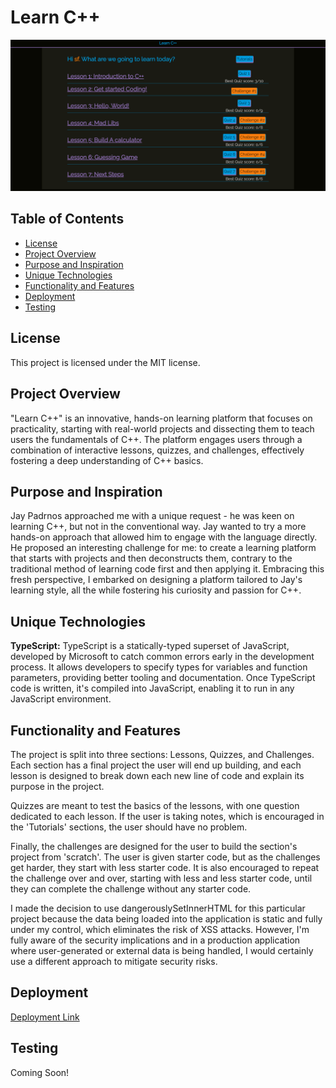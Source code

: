 # **Learn C++**

![Learn C++](./src/components/Assets/Images/LearnC%2B%2BScreenShot.png)
## **Table of Contents**
- [License](#license)
- [Project Overview](#project-overview)
- [Purpose and Inspiration](#purpose-and-inspiration)
- [Unique Technologies](#technologies)
- [Functionality and Features](#functionality-and-features)
- [Deployment](#Deployment)
- [Testing](#testing)

## **License**
This project is licensed under the MIT license.

## **Project Overview**
"Learn C++" is an innovative, hands-on learning platform that focuses on practicality, starting with real-world projects and dissecting them to teach users the fundamentals of C++. The platform engages users through a combination of interactive lessons, quizzes, and challenges, effectively fostering a deep understanding of C++ basics. 

## **Purpose and Inspiration**
Jay Padrnos approached me with a unique request - he was keen on learning C++, but not in the conventional way. Jay wanted to try a more hands-on approach that allowed him to engage with the language directly. He proposed an interesting challenge for me: to create a learning platform that starts with projects and then deconstructs them, contrary to the traditional method of learning code first and then applying it. Embracing this fresh perspective, I embarked on designing a platform tailored to Jay's learning style, all the while fostering his curiosity and passion for C++.

## **Unique Technologies**
**TypeScript:**
TypeScript is a statically-typed superset of JavaScript, developed by Microsoft to catch common errors early in the development process. It allows developers to specify types for variables and function parameters, providing better tooling and documentation. Once TypeScript code is written, it's compiled into JavaScript, enabling it to run in any JavaScript environment.

## **Functionality and Features**
The project is split into three sections: Lessons, Quizzes, and Challenges. Each section has a final project the user will end up building, and each lesson is designed to break down each new line of code and explain its purpose in the project. 

Quizzes are meant to test the basics of the lessons, with one question dedicated to each lesson. If the user is taking notes, which is encouraged in the 'Tutorials' sections, the user should have no problem. 

Finally, the challenges are designed for the user to build the section's project from 'scratch'. The user is given starter code, but as the challenges get harder, they start with less starter code. It is also encouraged to repeat the challenge over and over, starting with less and less starter code, until they can complete the challenge without any starter code.

I made the decision to use dangerouslySetInnerHTML for this particular project because the data being loaded into the application is static and fully under my control, which eliminates the risk of XSS attacks. However, I'm fully aware of the security implications and in a production application where user-generated or external data is being handled, I would certainly use a different approach to mitigate security risks.

## **Deployment**
[Deployment Link](https://learn-c-plus-plus.netlify.app/)

## **Testing**
Coming Soon!